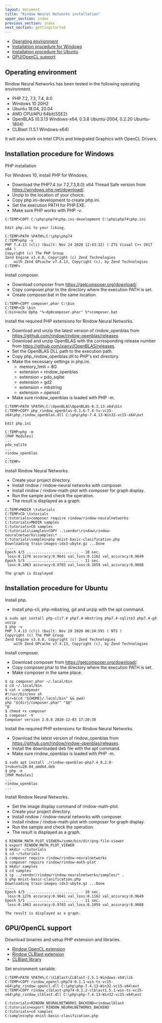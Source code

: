 ```yaml
---
layout: document
title: "Rindow Neural Networks installation"
upper_section: index
previous_section: index
next_section: gettingstarted
---
```


- [Operating environment](#operating-environment)
- [Installation procedure for Windows](#installation-procedure-for-windows)
- [Installation procedure for Ubuntu](#installation-procedure-for-ubuntu)
- [GPU/OpenCL support](#gpuopencl-support)

Operating environment
---------------------
Rindow Neural Networks has been tested in the following operating environment.

- PHP 7.2, 7.3, 7.4, 8.0
- Windows 10 20H2
- Ubuntu 18.04, 20.04
- AMD CPU/APU 64bit(SSE2)
- OpenBLAS (0.3.13 Windows-x64, 0.3.8 Ubuntu-2004, 0.2.20 Ubuntu-1804)
- CLBlast  (1.5.1 Windows-x64)

It will also work on Intel CPUs and Integrated Graphics with OpenCL Drivers.

Installation procedure for Windows
----------------------------------
PHP installation

For Windows 10, install PHP for Windows.

+ Download the PHP7.4 (or 7.2,7.3,8.0) x64 Thread Safe version from https://windows.php.net/download/.
+ Unzip to the location of your choice.
+ Copy php.ini-development to create php.ini.
+ Set the execution PATH for PHP.EXE.
+ Make sure PHP works with PHP -v.

```shell
C:TEMP>COPY C:\php\php74\php.ini-development C:\php\php74\php.ini

Edit php.ini to your liking.

C:TEMP>PATH %PATH%;C:\php\php74
C:TEMP>php -v
PHP 7.4.13 (cli) (built: Nov 24 2020 12:43:32) ( ZTS Visual C++ 2017 x64 )
Copyright (c) The PHP Group
Zend Engine v3.4.0, Copyright (c) Zend Technologies
    with Zend OPcache v7.4.13, Copyright (c), by Zend Technologies
C:TEMP>
```

Install composer.

+ Download composer from https://getcomposer.org/download/.
+ Copy composer.phar to the directory where the execution PATH is set.
+ Create composer.bat in the same location.

```shell
C:TEMP>COPY composer.phar C:\bin
C:TEMP>CD \bin
C:bin>echo @php "%~dp0composer.phar" %*>composer.bat
```

Install the required PHP extensions for Rindow Neural Networks.

+ Download and unzip the latest version of rindow_openblas from https://github.com/rindow/rindow-openblas/releases.
+ Download and unzip OpenBLAS with the corresponding release number from https://github.com/xianyi/OpenBLAS/releases.
+ Set the OpenBLAS DLL path to the execution path.
+ Copy php_rindow_openblas.dll to PHP's ext directory.
+ Make the necessary settings in php.ini.
     - memory_limit = 8G
     - extension = rindow_openblas
     - extension = pdo_sqlite
     - extension = gd2
     - extension = mbstring
     - extension = openssl
+ Make sure rindow_openblas is loaded with PHP -m.

```shell
C:TEMP>PATH %PATH%;C:\OpenBLAS\OpenBLAS-0.3.13-x64\bin
C:TEMP>COPY php_rindow_openblas-0.1.6-7.4-ts-vc15-x64\php_rindow_openblas.dll C:\php\php-7.4.13-Win32-vc15-x64\ext

Edit php.ini

C:TEMP>php -m
[PHP Modules]
...
pdo_sqlite
...
rindow_openblas
...
C:TEMP>
```

Install Rindow Neural Networks.

+ Create your project directory.
+ Install rindow / rindow-neural networks with composer.
+ Install rindow / rindow-math-plot with composer for graph display.
+ Run the sample and check the operation.
+ The result is displayed as a graph.

```shell
C:TEMP>MKDIR \tutorials
C:TEMP>CD \tutorials
C:tutorials>composer require rindow/rindow-neuralnetworks
C:tutorials>MKDIR samples
C:tutorials>CD samples
C:tutorials\samples>COPY ..\vendor\rindow\rindow-neuralnetworks\samples\* .
C:tutorials\samples>php mnist-basic-clasification.php
Downloading train-images-idx3-ubyte.gz ...Done
....
Epoch 4/5 ........................ - 10 sec.
 loss:0.1276 accuracy:0.9641 val_loss:0.1162 val_accuracy:0.9649
Epoch 5/5 ........................ - 11 sec.
 loss:0.1063 accuracy:0.9703 val_loss:0.1059 val_accuracy:0.9688

The graph is displayed
```

Installation procedure for Ubuntu
---------------------------------

Install php.

+ Install php-cli, php-mbstring, gd and unzip with the apt command.

```shell
$ sudo apt install php-cli7.4 php7.4-mbstring php7.4-sqlite3 php7.4-gd unzip
$ php -v
PHP 7.4.13 (cli) (built: Nov 28 2020 06:24:59) ( NTS )
Copyright (c) The PHP Group
Zend Engine v3.4.0, Copyright (c) Zend Technologies
    with Zend OPcache v7.4.13, Copyright (c), by Zend Technologies
```

Install composer.

+ Download composer from https://getcomposer.org/download/.
+ Copy composer.phar to the directory where the execution PATH is set.
+ Make composer in the same place.

```shell
$ cp composer.phar ~/.local/bin
$ cd ~/.local/bin
$ cat > composer
#!/usr/bin/env sh
dir=$(cd "${HOME}/.local/bin" && pwd)
php "${dir}/composer.phar" "$@"
^D
$ chmod +x composer
$ composer -V
Composer version 2.0.8 2020-12-03 17:20:38
```

Install the required PHP extensions for Rindow Neural Networks.

+ Download the latest version of rindow_openblas from https://github.com/rindow/rindow-openblas/releases.
+ Install the downloaded deb file with the apt command.
+ Make sure rindow_openblas is loaded with PHP -m.

```shell
$ sudo apt install ./rindow-openblas-php7.4_0.2.0-1+ubuntu20.04_amd64.deb
$ php -m
[PHP Modules]
...
rindow_openblas
...
```

Install Rindow Neural Networks.

+ Set the image display command of rindow-math-plot.
+ Create your project directory.
+ Install rindow / rindow-neural networks with composer.
+ Install rindow / rindow-math-plot with composer for graph display.
+ Run the sample and check the operation.
+ The result is displayed as a graph.

```shell
$ RINDOW_MATH_PLOT_VIEWER=/some/bin/dir/png-file-viewer
$ export RINDOW_MATH_PLOT_VIEWER
$ mkdir ~/tutorials
$ cd ~/tutorials
$ composer require rindow/rindow-neuralnetworks
$ composer require rindow/rindow-math-plot
$ mkdir samples
$ cd samples
$ cp ../vendor/rindow/rindow-neuralnetworks/samples/* .
$ php mnist-basic-clasification.php
Downloading train-images-idx3-ubyte.gz ...Done
....
Epoch 4/5 ........................ - 10 sec.
 loss:0.1276 accuracy:0.9641 val_loss:0.1162 val_accuracy:0.9649
Epoch 5/5 ........................ - 11 sec.
 loss:0.1063 accuracy:0.9703 val_loss:0.1059 val_accuracy:0.9688

The result is displayed as a graph.
```


GPU/OpenCL support
------------------

Download binaries and setup PHP extension and libraries.

- [Rindow OpenCL extension](https://github.com/rindow/rindow-opencl/releases)
- [Rindow CLBlast extension](https://github.com/rindow/rindow-clblast/releases)
- [CLBlast library](https://github.com/CNugteren/CLBlast/releases)

Set environment variable.

```shell
C:TEMP>PATH %PATH%;C:\CLBlast\CLBlast-1.5.1-Windows-x64\lib
C:TEMP>COPY rindow_opencl-php74-0.1.1-win-ts-vc15-x64\php_rindow_opencl.dll C:\php\php-7.4.13-Win32-vc15-x64\ext
C:TEMP>COPY rindow_clblast-php74-0.1.2-clblast1.5.1-win-ts-vc15-x64\php_rindow_clblast.dll C:\php\php-7.4.13-Win32-vc15-x64\ext

C:tutorials>RINDOW_NEURALNETWORKS_BACKEND=rindowclblast
C:tutorials>export RINDOW_NEURALNETWORKS_BACKEND
C:tutorials>cd samples
C:samples>php mnist-basic-clasification.php
```
